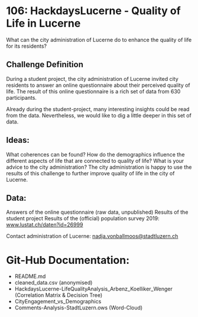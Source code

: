 # 106: HackdaysLucerne - Quality of Life in Lucerne
What can the city administration of Lucerne do to enhance the quality of life for its residents?

## Challenge Definition
During a student project, the city administration of Lucerne invited city residents to answer an online questionnaire about their perceived quality of life. The result of this online questionnaire is a rich set of data from 630 participants.

Already during the student-project, many interesting insights could be read from the data. Nevertheless, we would like to dig a little deeper in this set of data.

## Ideas:
What coherences can be found?
How do the demographics influence the different aspects of life that are connected to quality of life?
What is your advice to the city administration?
The city administration is happy to use the results of this challenge to further improve quality of life in the city of Lucerne.

## Data:

Answers of the online questionnaire (raw data, unpublished)
Results of the student project
Results of the (official) population survey 2019: www.lustat.ch/daten?id=26999

Contact administration of Lucerne: nadja.vonballmoos@stadtluzern.ch

# Git-Hub Documentation:
- README.md
- cleaned_data.csv (anonymised)
- HackdaysLucerne-LifeQualityAnalysis_Arbenz_Koelliker_Wenger (Correlation Matrix & Decision Tree)
- CityEngagement_vs_Demographics
- Comments-Analysis-StadtLuzern.ows (Word-Cloud)
